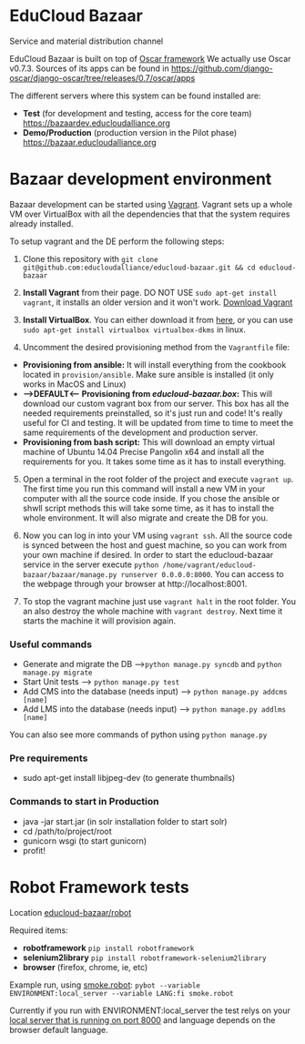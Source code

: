 # EduCloud Bazaar

Service and material distribution channel

EduCloud Bazaar is built on top of [Oscar framework](http://oscarcommerce.com/)
We actually use Oscar v0.7.3. Sources of its apps can be found in https://github.com/django-oscar/django-oscar/tree/releases/0.7/oscar/apps

The different servers where this system can be found installed are:

* __Test__ (for development and testing, access for the core team)
https://bazaardev.educloudalliance.org
* __Demo/Production__ (production version in the Pilot phase)
https://bazaar.educloudalliance.org

# Bazaar development environment

Bazaar development can be started using [Vagrant](https://www.vagrantup.com/). Vagrant sets up a whole VM over VirtualBox with all the dependencies that that the system requires already installed.

To setup vagrant and the DE perform the following steps:

1. Clone this repository with `git clone git@github.com:educloudalliance/educloud-bazaar.git && cd educloud-bazaar`

2. __Install Vagrant__ from their page. DO NOT USE `sudo apt-get install vagrant`, it installs an older version and it won't work. [Download Vagrant](https://www.vagrantup.com/downloads.html)

3. __Install VirtualBox__. You can either download it from [here](https://www.virtualbox.org/wiki/Downloads), or you can use `sudo apt-get install virtualbox virtualbox-dkms` in linux.

4. Uncomment the desired provisioning method from the `Vagrantfile` file:
  * __Provisioning from ansible:__ It will install everything from the cookbook located in `provision/ansible`. Make sure ansible is installed (it only works in MacOS and Linux)
  * __-->DEFAULT<-- Provisioning from *educloud-bazaar.box*:__ This will download our custom vagrant box from our server. This box has all the needed requirements preinstalled, so it's just run and code! It's really useful for CI and testing. It will be updated from time to time to meet the same requirements of the development and production server.
  * __Provisioning from bash script:__ This will download an empty virtual machine of Ubuntu 14.04 Precise Pangolin x64 and install all the requirements for you. It takes some time as it has to install everything.

5. Open a terminal in the root folder of the project and execute `vagrant up`. The first time you run this command will install a new VM in your computer with all the source code inside. If you chose the ansible or shwll script methods this will take some time, as it has to install the whole environment. It will also migrate and create the DB for you.

6. Now you can log in into your VM using `vagrant ssh`. All the source code is synced between the host and guest machine, so you can work from your own machine if desired. In order to start the educloud-bazaar service in the server execute `python /home/vagrant/educloud-bazaar/bazaar/manage.py runserver 0.0.0.0:8000`. You can access to the webpage through your browser at http://localhost:8001.

7. To stop the vagrant machine just use `vagrant halt` in the root folder. You an also destroy the whole machine with `vagrant destroy`. Next time it starts the machine it will provision again.

### Useful commands
* Generate and migrate the DB -->`python manage.py syncdb` and `python manage.py migrate`
* Start Unit tests --> `python manage.py test`
* Add CMS into the database (needs input) --> `python manage.py addcms [name]`
* Add LMS into the database (needs input) --> `python manage.py addlms [name]`

You can also see more commands of python using `python manage.py`

### Pre requirements
* sudo apt-get install libjpeg-dev (to generate thumbnails)

### Commands to start in Production
* java -jar start.jar (in solr installation folder to start solr)
* cd /path/to/project/root
* gunicorn wsgi (to start gunicorn)
* profit!

# Robot Framework tests

Location [educloud-bazaar/robot](https://github.com/koulutuksenpilvivayla/pilvivayla-basaari/tree/master/robot)

Required items:

* __robotframework__ `pip install robotframework`
* __selenium2library__ `pip install robotframework-selenium2library`
* __browser__ (firefox, chrome, ie, etc)

Example run, using [smoke.robot](https://github.com/educloudalliance/educloud-bazaar/blob/master/robot/smoke.robot):
`pybot --variable ENVIRONMENT:local_server --variable LANG:fi smoke.robot`

Currently if you run with ENVIRONMENT:local_server the test relys on your [local server that is running on port 8000](http://localhost:8000) and language depends on the browser default language.
